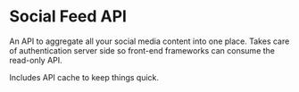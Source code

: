 # Social Feed API

An API to aggregate all your social media content into one place. Takes care of authentication server side so front-end frameworks can consume the read-only API.

Includes API cache to keep things quick. 